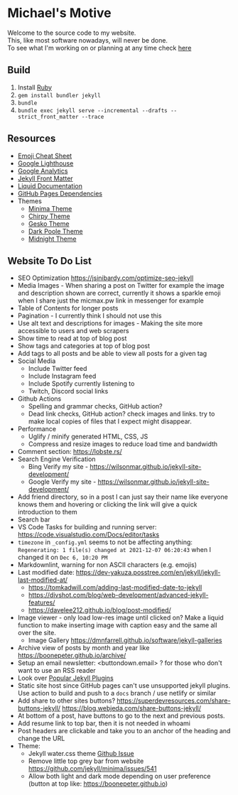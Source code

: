 # Michael's Motive

Welcome to the source code to my website.  
This, like most software nowadays, will never be done.  
To see what I'm working on or planning at any time check [here](https://github.com/mic-max/micmax.pw/projects/1)

## Build

1. Install [Ruby](https://rubyinstaller.org/downloads/)
1. `gem install bundler jekyll`
1. `bundle`
1. `bundle exec jekyll serve --incremental --drafts --strict_front_matter --trace`

## Resources

- [Emoji Cheat Sheet](https://www.webfx.com/tools/emoji-cheat-sheet/)
- [Google Lighthouse](https://developers.google.com/web/tools/lighthouse)
- [Google Analytics](https://analytics.google.com/analytics/web/#/report-home/a55845382w176857085p175657346)
- [Jekyll Front Matter](https://jekyllrb.com/docs/front-matter/)
- [Liquid Documentation](https://shopify.github.io/liquid/)
- [GitHub Pages Dependencies](https://pages.github.com/versions/)
- Themes
  - [Minima Theme](https://github.com/jekyll/minima)
  - [Chirpy Theme](https://jekyll-themes.com/chirpy/)
  - [Gesko Theme](https://jekyll-themes.com/gesko/)
  - [Dark Poole Theme](https://jekyll-themes.com/dark-poole/)
  - [Midnight Theme](https://pages-themes.github.io/midnight/)

## Website To Do List

- SEO Optimization <https://jsinibardy.com/optimize-seo-jekyll>
- Media Images - When sharing a post on Twitter for example the image and description shown are correct, currently it shows a sparkle emoji when I share just the micmax.pw link in messenger for example
- Table of Contents for longer posts
- Pagination - I currently think I should not use this
- Use alt text and descriptions for images - Making the site more accessible to users and web scrapers
- Show time to read at top of blog post
- Show tags and categories at top of blog post
- Add tags to all posts and be able to view all posts for a given tag
- Social Media
  - Include Twitter feed
  - Include Instagram feed
  - Include Spotify currently listening to
  - Twitch, Discord social links
- Github Actions
  - Spelling and grammar checks, GitHub action?
  - Dead link checks, GitHub action? check images and links. try to make local copies of files that I expect might disappear.
- Performance
  - Uglify / minify generated HTML, CSS, JS
  - Compress and resize images to reduce load time and bandwidth
- Comment section: <https://lobste.rs/>
- Search Engine Verification
  - Bing Verify my site - <https://wilsonmar.github.io/jekyll-site-development/>
  - Google Verify my site - <https://wilsonmar.github.io/jekyll-site-development/>
- Add friend directory, so in a post I can just say their name like everyone knows them and hovering or clicking the link will give a quick introduction to them
- Search bar
- VS Code Tasks for building and running server: <https://code.visualstudio.com/Docs/editor/tasks>
- `timezone` in `_config.yml` seems to not be affecting anything: `Regenerating: 1 file(s) changed at 2021-12-07 06:20:43` when I changed it on `Dec 6, 10:20 PM`
- Markdownlint, warning for non ASCII characters (e.g. emojis)
- Last modified date: <https://dev-yakuza.posstree.com/en/jekyll/jekyll-last-modified-at/>
  - <https://tomkadwill.com/adding-last-modified-date-to-jekyll>
  - <https://divshot.com/blog/web-development/advanced-jekyll-features/>
  - <https://davelee212.github.io/blog/post-modified/>
- Image viewer - only load low-res image until clicked on? Make a liquid function to make inserting image with caption easy and the same all over the site.
  - Image Gallery <https://dmnfarrell.github.io/software/jekyll-galleries>
- Archive view of posts by month and year like <https://boonepeter.github.io/archive/>
- Setup an email newsletter: <buttondown.email> ? for those who don't want to use an RSS reader
- Look over [Popular Jekyll Plugins](https://github.com/jekyll?q=&type=all&language=&sort=stargazers)
- Static site host since GitHub pages can't use unsupported jekyll plugins. Use action to build and push to a `docs` branch / use netlify or similar
- Add share to other sites buttons? <https://superdevresources.com/share-buttons-jekyll/> <https://blog.webjeda.com/share-buttons-jekyll/>
- At bottom of a post, have buttons to go to the next and previous posts.
- Add resume link to top bar, then it is not needed in whoami
- Post headers are clickable and take you to an anchor of the heading and change the URL
- Theme:
  - Jekyll water.css theme [Github Issue](https://github.com/kognise/water.css/issues/18)
  - Remove little top grey bar from website <https://github.com/jekyll/minima/issues/541>
  - Allow both light and dark mode depending on user preference (button at top like: <https://boonepeter.github.io>)
